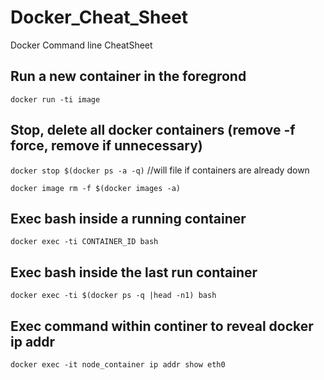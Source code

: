 # Docker_Cheat_Sheet
Docker Command line CheatSheet

## Run a new container in the foregrond
`docker run -ti image`

## Stop, delete all docker containers (remove -f force, remove if unnecessary)
`docker stop $(docker ps -a -q)` //will file if containers are already down

`docker image rm -f $(docker images -a)` 

## Exec bash inside a running container
`docker exec -ti CONTAINER_ID bash`

## Exec bash inside the last run container
`docker exec -ti $(docker ps -q |head -n1) bash`

## Exec command within continer to reveal docker ip addr

`docker exec -it node_container ip addr show eth0`
